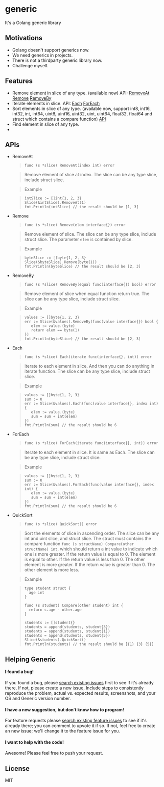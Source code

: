 generic
=======

It's a Golang generic library

Motivations
-----------
*   Golang doesn't support generics now.
*   We need generics in projects. 
*   There is not a thirdparty generic library now.
*   Challenge myself.

Features
----------
*   Remove element in slice of any type. (available now) API: [RemoveAt](#api-slice-removeAt) [Remove](#api-slice-remove) [RemoveBy](#api-slice-removeBy)
*   Iterate elements in slice. API: [Each](#api-slice-each) [ForEach](#api-slice-forEach)
*   Sort elements in slice of any type. (available now, support int8, int16, int32, int, int64, uint8, uint16, uint32, uint, uint64, float32, float64 and struct which contains a compare function) [API](#api-slice-quicksort)
*   Find element in slice of any type. 
*   


APIs
-----------
*   <a name="api-slice-removeAt" id="api-slice-removeAt">RemoveAt</a>
    >`func (s *slice) RemoveAt(index int) error`
 
    > Remove element of slice at index. The slice can be any type slice, include struct slice.
    
    > Example
    
    >```
    >intSlice := []int{1, 2, 3}
    >Slice(&intSlice).RemoveAt(1)
    >fmt.Println(intSlice) // the result should be [1, 3]
    >```

*   <a name="api-slice-remove" id="api-slice-remove">Remove</a>
    >`func (s *slice) Remove(elem interface{}) error`
 
    > Remove element of slice. The slice can be any type slice, include struct slice. The parameter `elem` is contained by slice.
    
    > Example
    
    >```
    >byteSlice := []byte{1, 2, 3}
    >Slice(&byteSlice).Remove(byte(1))
    >fmt.Println(byteSlice) // the result should be [2, 3]
    >```

*   <a name="api-slice-removeBy" id="api-slice-removeBy">RemoveBy</a>
    >`func (s *slice) RemoveBy(equal func(interface{}) bool) error`
 
    > Remove element of slice when equal function return true. The slice can be any type slice, include struct slice. 
    
    > Example
    
    >```
    >values := []byte{1, 2, 3}
    >err := Slice(&values).RemoveBy(func(value interface{}) bool {
    >    elem := value.(byte)
    >    return elem == byte(1)
    >})
    >fmt.Println(byteSlice) // the result should be [2, 3]
    >```

*   <a name="api-slice-each" id="api-slice-each">Each</a>
    >`func (s *slice) Each(iterate func(interface{}, int)) error`
 
    > Iterate to each element in slice. And then you can do anything in iterate function. The slice can be any type slice, include struct slice. 
    
    > Example
    
    >```
    >values := []byte{1, 2, 3}
    >sum := 0
    >err := Slice(&values).Each(func(value interface{}, index int) {
    >    elem := value.(byte)
    >    sum = sum + int(elem)
    >})
    >fmt.Println(sum) // the result should be 6
    >```

*   <a name="api-slice-forEach" id="api-slice-forEach">ForEach</a>
    >`func (s *slice) ForEach(iterate func(interface{}, int)) error`
 
    > Iterate to each element in slice. It is same as Each. The slice can be any type slice, include struct slice. 
    
    > Example
    
    >```
    >values := []byte{1, 2, 3}
    >sum := 0
    >err := Slice(&values).ForEach(func(value interface{}, index int) {
    >    elem := value.(byte)
    >    sum = sum + int(elem)
    >})
    >fmt.Println(sum) // the result should be 6
    >```

*   <a name="api-slice-quicksort" id="api-slice-quicksort">QuickSort</a>
    >`func (s *slice) QuickSort() error `
 
    > Sort the elements of slice in ascending order. The slice can be any int and uint slice, and struct slice.  The struct must contains the compare function `func (s structName) Compare(other structName) int`, which should return a int value to indicate which one is more greater. If the return value is equal to 0. The element is equal to other. If the return value is less than 0. The other element is more greater. If the return value is greater than 0. The other element is more less.
    
    > Example
    
    >```
    >type student struct {
    >   age int
    >}
    >
    >func (s student) Compare(other student) int {
    >   return s.age - other.age
    >}
    >
    >students := []student{}
    >students = append(students, student{3})
    >students = append(students, student{1})
    >students = append(students, student{5})
    >Slice(&students).QuickSort()
    >fmt.Println(students) // the result should be [{1} {3} {5}]
    >```
 
Helping Generic
-----------

#### I found a bug!

If you found a bug, please [search existing issues](https://github.com/anzhihun/generic/issues) first  to
see if it's already there. If not, please create a new [issue](https://github.com/anzhihun/generic/issues), Include steps to consistently reproduce the problem, actual vs. expected results, screenshots, and your OS and
Generic version number. 


#### I have a new suggestion, but don't know how to program!

For feature requests please [search existing feature issues](https://github.com/anzhihun/generic/issues) to
see if it's already there; you can comment to upvote it if so. If not, feel free to create an new issue; we'll
change it to the feature issue for you.


#### I want to help with the code!

Awesome! Please feel free to push your request.

License
-----------
MIT